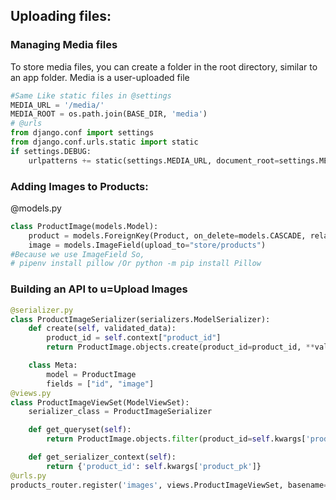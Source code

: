## Uploading files:
### Managing Media files
To store media files, you can create a folder in the root directory, similar to an app folder.
Media is a user-uploaded file
```python
#Same Like static files in @settings
MEDIA_URL = '/media/'
MEDIA_ROOT = os.path.join(BASE_DIR, 'media')
# @urls
from django.conf import settings
from django.conf.urls.static import static
if settings.DEBUG:
    urlpatterns += static(settings.MEDIA_URL, document_root=settings.MEDIA_ROOT)
```
### Adding Images to Products:
@models.py
```python
class ProductImage(models.Model):
    product = models.ForeignKey(Product, on_delete=models.CASCADE, related_name="images")
    image = models.ImageField(upload_to="store/products") 
#Because we use ImageField So,
# pipenv install pillow /Or python -m pip install Pillow
```
### Building an API to u=Upload Images
```python
@serializer.py
class ProductImageSerializer(serializers.ModelSerializer):
    def create(self, validated_data):
        product_id = self.context["product_id"]
        return ProductImage.objects.create(product_id=product_id, **validated_data)

    class Meta:
        model = ProductImage
        fields = ["id", "image"]
@views.py
class ProductImageViewSet(ModelViewSet):
    serializer_class = ProductImageSerializer

    def get_queryset(self):
        return ProductImage.objects.filter(product_id=self.kwargs['product_pk'])

    def get_serializer_context(self):
        return {'product_id': self.kwargs['product_pk']}
@urls.py 
products_router.register('images', views.ProductImageViewSet, basename='product-images')
```






